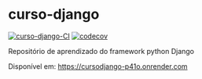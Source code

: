 # curso-django

[![curso-django-CI](https://github.com/Michel4lves/curso-django/actions/workflows/main.yml/badge.svg)](https://github.com/Michel4lves/curso-django/actions/workflows/main.yml)
[![codecov](https://codecov.io/gh/Michel4lves/curso-django/graph/badge.svg?token=4mcpWivTWO)](https://codecov.io/gh/Michel4lves/curso-django)

Repositório de aprendizado do framework python Django

Disponível em:
https://cursodjango-p41o.onrender.com
